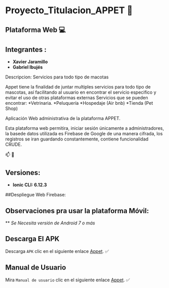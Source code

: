 # Proyecto_Titulacion_APPET :dog:
## Plataforma Web :computer:

## Integrantes : 
* **Xavier Jaramillo** 
* **Gabriel Ibujés** 

Descripcion:
Servicios para todo tipo de macotas

Appet tiene la finalidad de juntar multiples servicios para todo tipo de mascotas, así facilitando al usuario en encontrar el servicio especifico y evitar el uso de otras plataformas externas
Servicios que se pueden encontrar: 
*Vetrinaria.
*Peluquería
*Hospedaje (Air bnb)
*Tienda (Pet Shop)

Aplicación Web administrativa de la plataforma APPET.

Esta plataforma web permitira, iniciar sesión únicamente a administradores, la basede datos utilizada es Firebase de Google de una manera cifrada, los registros se iran guardando constantemente, contiene funcionalidad CRUDE.

:mailbox: :email:


## Versiones:

* **Ionic CLI: 6.12.3**

##Despliegue Web Firebase:



## Observaciones pra usar la plataforma Móvil:

** *Se Necesita versión de Android 7 o más*

## Descarga El APK

Descarga `APK` clic en el siguiente enlace [Appet](). :white_check_mark:

## Manual de Usuario

Mira `Manual de usuario` clic en el siguiente enlace [Appet](https://www.youtube.com/watch?v=Qz0A03kBsSc). :white_check_mark:



